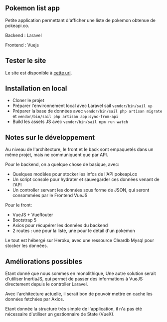 ## Pokemon list app

Petite application permettant d'afficher une liste de pokemon obtenue de pokeapi.co.

Backend : Laravel

Frontend : Vuejs

## Tester le site

Le site est disponible à [cette url](https://fast-sands-37701.herokuapp.com/).

## Installation en local

- Cloner le projet
- Préparer l'environnement local avec Laravel sail `vendor/bin/sail up`
- Préparer la base de données avec `vendor/bin/sail php artisan migrate` et `vendor/bin/sail php artisan app:sync-from-api`
- Build les assets JS avec `vendor/bin/sail npm run watch`

## Notes sur le développement

Au niveau de l'architecture, le front et le back sont empaquetés dans un même projet, mais ne communiquent que par API. 

Pour le backend, on a quelque chose de basique, avec:
- Quelques modèles pour stocker les infos de l'API pokeapi.co
- Un script console pour hydrater et sauvegarder ces données venant de l'API
- Un controller servant les données sous forme de JSON, qui seront consommées par le Frontend VueJS

Pour le front:
- VueJS + VueRouter
- Bootstrap 5
- Axios pour récupérer les données du backend
- 2 routes : une pour la liste, une pour le détail d'un pokemon

Le tout est hébergé sur Heroku, avec une ressource Cleardb Mysql pour stocker les données.

## Améliorations possibles

Etant donné que nous sommes en monolithique, Une autre solution serait d'utiliser InertiaJS, qui permet de passer des informations à VueJS directement depuis le controller Laravel.

Avec l'architecture actuelle, il serait bon de pouvoir mettre en cache les données fetchées par Axios.

Etant donnée la structure très simple de l'application, il n'a pas été nécessaire d'utiliser un gestionnaire de State (VueX).

